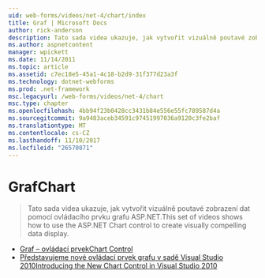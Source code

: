 ```yaml
---
uid: web-forms/videos/net-4/chart/index
title: Graf | Microsoft Docs
author: rick-anderson
description: Tato sada videa ukazuje, jak vytvořit vizuálně poutavé zobrazení dat pomocí ovládacího prvku grafu ASP.NET.
ms.author: aspnetcontent
manager: wpickett
ms.date: 11/14/2011
ms.topic: article
ms.assetid: c7ec18e5-45a1-4c18-b2d9-31f377d23a3f
ms.technology: dotnet-webforms
ms.prod: .net-framework
msc.legacyurl: /web-forms/videos/net-4/chart
msc.type: chapter
ms.openlocfilehash: 4bb94f23b0428cc3431b84e556e55fc789587d4a
ms.sourcegitcommit: 9a9483aceb34591c97451997036a9120c3fe2baf
ms.translationtype: MT
ms.contentlocale: cs-CZ
ms.lasthandoff: 11/10/2017
ms.locfileid: "26570871"
---
```

<a name="chart"></a><span data-ttu-id="d86a9-103">Graf</span><span class="sxs-lookup"><span data-stu-id="d86a9-103">Chart</span></span>
====================
> <span data-ttu-id="d86a9-104">Tato sada videa ukazuje, jak vytvořit vizuálně poutavé zobrazení dat pomocí ovládacího prvku grafu ASP.NET.</span><span class="sxs-lookup"><span data-stu-id="d86a9-104">This set of videos shows how to use the ASP.NET Chart control to create visually compelling data display.</span></span>


- [<span data-ttu-id="d86a9-105">Graf – ovládací prvek</span><span class="sxs-lookup"><span data-stu-id="d86a9-105">Chart Control</span></span>](aspnet-4-quick-hit-chart-control.md)
- [<span data-ttu-id="d86a9-106">Představujeme nové ovládací prvek grafu v sadě Visual Studio 2010</span><span class="sxs-lookup"><span data-stu-id="d86a9-106">Introducing the New Chart Control in Visual Studio 2010</span></span>](aspnet-4-how-do-i-introducing-the-new-chart-control-in-visual-studio-2010.md)
